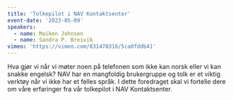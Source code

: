 ```yaml
---
title: 'Tolkepilot i NAV Kontaktsenter'
event-date: '2023-05-09'
speakers:
  - name: Maiken Johnsen
  - name: Sandra P. Breivik
vimeo: 'https://vimeo.com/831470316/5ca0fddb41'
---
```


Hva gjør vi når vi møter noen på telefonen som ikke kan norsk eller vi kan snakke engelsk? NAV har en mangfoldig brukergruppe og tolk er et viktig verktøy når vi ikke har et felles språk. I dette foredraget skal vi fortelle dere om våre erfaringer fra vår tolkepilot i NAV Kontaktsenter.